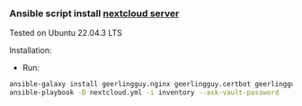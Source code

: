 ### Ansible script install [nextcloud server](https://nextcloud.com/ "nextcloud server")

Tested on Ubuntu 22.04.3 LTS

Installation:

- Run:

```bash
ansible-galaxy install geerlingguy.nginx geerlingguy.certbot geerlingguy.docker  --force
ansible-playbook -D nextcloud.yml -i inventory --ask-vault-password
```
